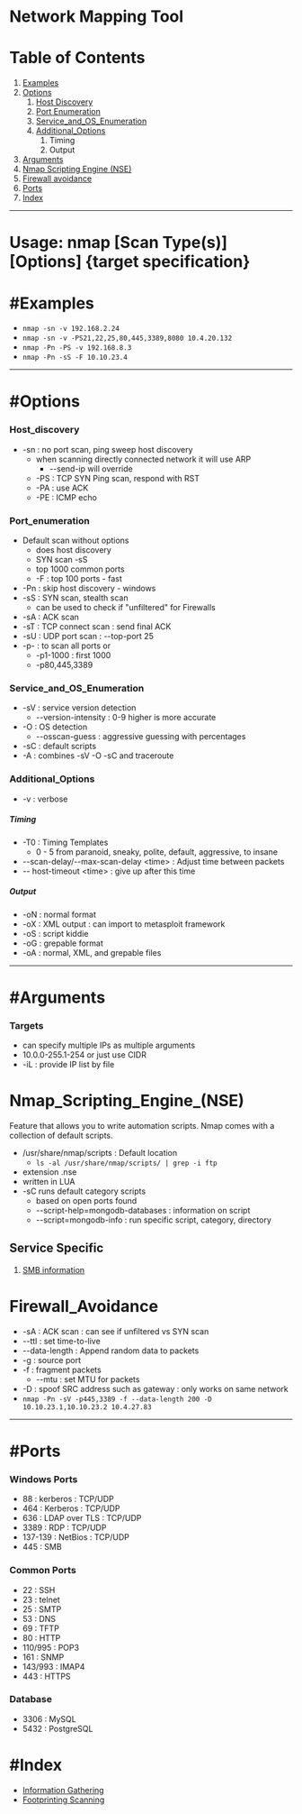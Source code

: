 # Network Mapping Tool

# Table of Contents
1. [Examples](#Examples)
2. [Options](#Options)
	1. [Host Discovery](#Host_Discovery)
	2. [Port Enumeration](#Port_Enumeration)
	3. [Service_and_OS_Enumeration](#Service_and_OS_Enumeration)
	4. [Additional_Options](#Additional_Options)
		1. Timing
		2. Output
3. [Arguments](#Arguments)
4. [Nmap Scripting Engine (NSE)](#Nmap_Scripting_Engine_(NSE))
5. [Firewall avoidance](#Firewall_Avoidance)
6. [Ports](#Ports)
7. [Index](#Index)

---

# Usage: nmap \[Scan Type(s)\] \[Options\] {target specification}
# #Examples
- `nmap -sn -v 192.168.2.24`
- `nmap -sn -v -PS21,22,25,80,445,3389,8080 10.4.20.132`
- `nmap -Pn -PS -v 192.168.8.3`
- `nmap -Pn -sS -F 10.10.23.4`

---

# #Options
### Host_discovery
- -sn : no port scan, ping sweep host discovery
	- when scanning directly connected network it will use ARP
		- --send-ip will override
	- -PS : TCP SYN Ping scan, respond with RST
	- -PA : use ACK 
	- -PE : ICMP echo
### Port_enumeration
- Default scan without options 
	- does host discovery 
	- SYN scan -sS
	- top 1000 common ports
	- -F : top 100 ports - fast
- -Pn : skip host discovery - windows
- -sS : SYN scan, stealth scan
	- can be used to check if "unfiltered" for Firewalls
- -sA : ACK scan
- -sT : TCP connect scan : send final ACK
- -sU : UDP port scan : --top-port 25
- -p- : to scan all ports or 
	- -p1-1000 : first 1000
	- -p80,445,3389
### Service_and_OS_Enumeration
- -sV : service version detection
	- --version-intensity : 0-9 higher is more accurate
- -O : OS detection
	- --osscan-guess : aggressive guessing with percentages
- -sC : default scripts
- -A : combines -sV -O -sC and traceroute
### Additional_Options
- -v : verbose
##### Timing
- -T0 : Timing Templates
	- 0 - 5 from paranoid, sneaky, polite, default, aggressive, to insane
- --scan-delay/--max-scan-delay \<time\> : Adjust time between packets
- -- host-timeout \<time\> : give up after this time
##### Output
- -oN : normal format
- -oX : XML output : can import to metasploit framework
- -oS : script kiddie
- -oG : grepable format
- -oA : normal, XML, and grepable files

---

# #Arguments
### Targets
- can specify multiple IPs as multiple arguments
- 10.0.0-255.1-254 or just use CIDR
- -iL : provide IP list by file
# Nmap_Scripting_Engine_(NSE)
Feature that allows you to write automation scripts. Nmap comes with a collection of default scripts.
- /usr/share/nmap/scripts : Default location
	- `ls -al /usr/share/nmap/scripts/ | grep -i ftp`
-  extension .nse
- written in LUA
- -sC runs default category scripts
	- based on open ports found
	- --script-help=mongodb-databases : information on script
	- --script=mongodb-info : run specific script, category, directory
## Service Specific
1. [SMB information](../Services/SMB.md#NMAP)
# Firewall_Avoidance
- -sA : ACK scan : can see if unfiltered vs SYN scan
- --ttl : set time-to-live
- --data-length : Append random data to packets
- -g : source port
- -f : fragment packets
	- --mtu : set MTU for packets
- -D : spoof SRC address such as gateway : only works on same network
- `nmap -Pn -sV -p445,3389 -f --data-length 200 -D 10.10.23.1,10.10.23.2 10.4.27.83`

---

# #Ports
### Windows Ports
- 88 : kerberos : TCP/UDP
- 464 : Kerberos : TCP/UDP
- 636 : LDAP over TLS : TCP/UDP
- 3389 : RDP : TCP/UDP
- 137-139 : NetBios : TCP/UDP
- 445 : SMB
### Common Ports
- 22 : SSH
- 23 : telnet
- 25 : SMTP
- 53 : DNS
- 69 : TFTP
- 80 : HTTP
- 110/995 : POP3
- 161 : SNMP
- 143/993 : IMAP4
- 443 : HTTPS
### Database
- 3306 : MySQL
- 5432 : PostgreSQL

# #Index
- [Information Gathering](../INE_EJPTv2/Assessment_Methodologies/Information_Gathering.md#Tools)
- [Footprinting Scanning](../INE_EJPTv2/Assessment_Methodologies/Footprinting_Scanning.md#Tools)
